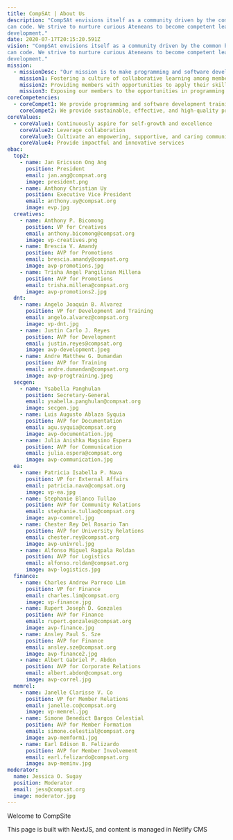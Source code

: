 ```yaml
---
title: CompSAt | About Us
description: "CompSAt envisions itself as a community driven by the common belief that anyone
can code. We strive to nurture curious Ateneans to become competent leaders in software
development."
date: 2020-07-17T20:15:20.591Z
vision: "CompSAt envisions itself as a community driven by the common belief that anyone
can code. We strive to nurture curious Ateneans to become competent leaders in software
development."
mission:
  - missionDesc: "Our mission is to make programming and software development accessible to anyone by:"
    mission1: Fostering a culture of collaborative learning among members through tutorials, workshops, talks, and other initiatives
    mission2: Providing members with opportunities to apply their skills and grow as leaders through events and development projects
    mission3: Exposing our members to the opportunities in programming and development that contribute to expanding their network
coreCompetencies:
  - coreCompet1: We provide programming and software development training that caters to both the interests of the members and meets the demands of the industry through workshops, mentorship programs, and the like.
    coreCompet2: We provide sustainable, effective, and high-quality programming and software development services for students, as well as commercial and non-profit organizations based within and outside the Ateneo community.
coreValues:
  - coreValue1: Continuously aspire for self-growth and excellence
    coreValue2: Leverage collaboration
    coreValue3: Cultivate an empowering, supportive, and caring community
    coreValue4: Provide impactful and innovative services
ebac:
  top2:
    - name: Jan Ericsson Ong Ang
      position: President
      email: jan.ang@compsat.org
      image: president.png
    - name: Anthony Christian Uy
      position: Executive Vice President
      email: anthony.uy@compsat.org
      image: evp.jpg
  creatives:
    - name: Anthony P. Bicomong
      position: VP for Creatives
      email: anthony.bicomong@compsat.org
      image: vp-creatives.png
    - name: Brescia V. Amandy
      position: AVP for Promotions
      email: brescia.amandy@compsat.org
      image: avp-promotions.jpg
    - name: Trisha Angel Pangilinan Millena
      position: AVP for Promotions
      email: trisha.millena@compsat.org
      image: avp-promotions2.jpg
  dnt:
    - name: Angelo Joaquin B. Alvarez
      position: VP for Development and Training
      email: angelo.alvarez@compsat.org
      image: vp-dnt.jpg
    - name: Justin Carlo J. Reyes
      position: AVP for Development 
      email: justin.reyes@compsat.org
      image: avp-development.jpeg
    - name: Andre Matthew G. Dumandan
      position: AVP for Training
      email: andre.dumandan@compsat.org
      image: avp-progtraining.jpeg
  secgen:
    - name: Ysabella Panghulan
      position: Secretary-General
      email: ysabella.panghulan@compsat.org
      image: secgen.jpg
    - name: Luis Augusto Ablaza Syquia
      position: AVP for Documentation
      email: agu.syquia@compsat.org
      image: avp-documentation.jpg
    - name: Julia Anishka Magsino Espera
      position: AVP for Communication
      email: julia.espera@compsat.org
      image: avp-communication.jpg
  ea:
    - name: Patricia Isabella P. Nava
      position: VP for External Affairs
      email: patricia.nava@compsat.org
      image: vp-ea.jpg
    - name: Stephanie Blanco Tullao
      position: AVP for Community Relations
      email: stephanie.tullao@compsat.org
      image: avp-commrel.jpg
    - name: Chester Rey Del Rosario Tan
      position: AVP for University Relations
      email: chester.rey@compsat.org
      image: avp-univrel.jpg
    - name: Alfonso Miguel Ragpala Roldan
      position: AVP for Logistics
      email: alfonso.roldan@compsat.org
      image: avp-logistics.jpg
  finance:
    - name: Charles Andrew Parroco Lim
      position: VP for Finance
      email: charles.lim@compsat.org
      image: vp-finance.jpg
    - name: Rupert Joseph D. Gonzales
      position: AVP for Finance
      email: rupert.gonzales@compsat.org
      image: avp-finance.jpg
    - name: Ansley Paul S. Sze
      position: AVP for Finance
      email: ansley.sze@compsat.org
      image: avp-finance2.jpg
    - name: Albert Gabriel P. Abdon
      position: AVP for Corporate Relations
      email: albert.abdon@compsat.org
      image: avp-correl.jpg
  memrel:
    - name: Janelle Clarisse V. Co
      position: VP for Member Relations
      email: janelle.co@compsat.org
      image: vp-memrel.jpg
    - name: Simone Benedict Bargos Celestial
      position: AVP for Member Formation
      email: simone.celestial@compsat.org
      image: avp-memform1.jpg
    - name: Earl Edison B. Felizardo
      position: AVP for Member Involvement
      email: earl.felizardo@compsat.org
      image: avp-meminv.jpg
moderator:
  name: Jessica O. Sugay
  position: Moderator
  email: jess@compsat.org
  image: moderator.jpg
---
```


Welcome to CompSite

This page is built with NextJS, and content is managed in Netlify CMS
